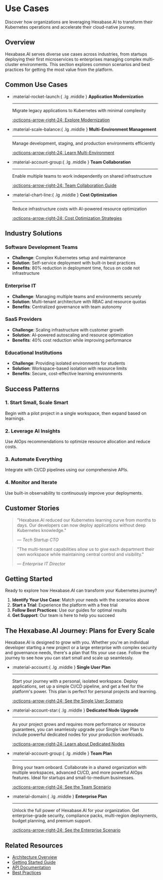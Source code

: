 # Use Cases

Discover how organizations are leveraging Hexabase.AI to transform their Kubernetes operations and accelerate their cloud-native journey.

## Overview

Hexabase.AI serves diverse use cases across industries, from startups deploying their first microservices to enterprises managing complex multi-cluster environments. This section explores common scenarios and best practices for getting the most value from the platform.

## Common Use Cases

<div class="grid cards" markdown>

- :material-rocket-launch:{ .lg .middle } **Application Modernization**

  ***

  Migrate legacy applications to Kubernetes with minimal complexity

  [:octicons-arrow-right-24: Explore Modernization](enterprise-kubernetes.md)

- :material-scale-balance:{ .lg .middle } **Multi-Environment Management**

  ***

  Manage development, staging, and production environments efficiently

  [:octicons-arrow-right-24: Learn Multi-Environment](enterprise-kubernetes.md#environments)

- :material-account-group:{ .lg .middle } **Team Collaboration**

  ***

  Enable multiple teams to work independently on shared infrastructure

  [:octicons-arrow-right-24: Team Collaboration Guide](ai-powered-devops.md)

- :material-chart-line:{ .lg .middle } **Cost Optimization**

  ***

  Reduce infrastructure costs with AI-powered resource optimization

  [:octicons-arrow-right-24: Cost Optimization Strategies](ai-powered-devops.md#cost-optimization)

</div>

## Industry Solutions

### Software Development Teams

- **Challenge**: Complex Kubernetes setup and maintenance
- **Solution**: Self-service deployment with built-in best practices
- **Benefits**: 80% reduction in deployment time, focus on code not infrastructure

### Enterprise IT

- **Challenge**: Managing multiple teams and environments securely
- **Solution**: Multi-tenant architecture with RBAC and resource quotas
- **Benefits**: Centralized governance with team autonomy

### SaaS Providers

- **Challenge**: Scaling infrastructure with customer growth
- **Solution**: AI-powered autoscaling and resource optimization
- **Benefits**: 40% cost reduction while improving performance

### Educational Institutions

- **Challenge**: Providing isolated environments for students
- **Solution**: Workspace-based isolation with resource limits
- **Benefits**: Secure, cost-effective learning environments

## Success Patterns

### 1. Start Small, Scale Smart

Begin with a pilot project in a single workspace, then expand based on learnings.

### 2. Leverage AI Insights

Use AIOps recommendations to optimize resource allocation and reduce costs.

### 3. Automate Everything

Integrate with CI/CD pipelines using our comprehensive APIs.

### 4. Monitor and Iterate

Use built-in observability to continuously improve your deployments.

## Customer Stories

> "Hexabase.AI reduced our Kubernetes learning curve from months to days. Our developers can now deploy applications without deep Kubernetes knowledge."
>
> — _Tech Startup CTO_

> "The multi-tenant capabilities allow us to give each department their own workspace while maintaining central control and visibility."
>
> — _Enterprise IT Director_

## Getting Started

Ready to explore how Hexabase.AI can transform your Kubernetes journey?

1. **Identify Your Use Case**: Match your needs with the scenarios above
2. **Start a Trial**: Experience the platform with a free trial
3. **Follow Best Practices**: Use our guides for optimal results
4. **Get Support**: Our team is here to help you succeed

## The Hexabase.AI Journey: Plans for Every Scale

Hexabase.AI is designed to grow with you. Whether you're an individual developer starting a new project or a large enterprise with complex security and governance needs, there's a plan that fits your use case. Follow the journey to see how you can start small and scale up seamlessly.

<div class="grid cards" markdown>

- :material-account:{ .lg .middle } **Single User Plan**

  ***

  Start your journey with a personal, isolated workspace. Deploy applications, set up a simple CI/CD pipeline, and get a feel for the platform's power. This plan is perfect for personal projects and learning.

  [:octicons-arrow-right-24: See the Single User Scenario](single-user-plan.md)

- :material-account-star:{ .lg .middle } **Dedicated Node Upgrade**

  ***

  As your project grows and requires more performance or resource guarantees, you can seamlessly upgrade your Single User Plan to include powerful dedicated nodes for your production workloads.

  [:octicons-arrow-right-24: Learn about Dedicated Nodes](../nodes/vm-management.md)

- :material-account-group:{ .lg .middle } **Team Plan**

  ***

  Bring your team onboard. Collaborate in a shared organization with multiple workspaces, advanced CI/CD, and more powerful AIOps features. Ideal for startups and small-to-medium businesses.

  [:octicons-arrow-right-24: See the Team Scenario](team-plan.md)

- :material-domain:{ .lg .middle } **Enterprise Plan**

  ***

  Unlock the full power of Hexabase.AI for your organization. Get enterprise-grade security, compliance packs, multi-region deployments, budget planning, and premium support.

  [:octicons-arrow-right-24: See the Enterprise Scenario](enterprise-plan.md)

</div>

## Related Resources

- [Architecture Overview](../architecture/index.md)
- [Getting Started Guide](../concept/overview.md)
- [API Documentation](../api/index.md)
- [Best Practices](../security/index.md)

